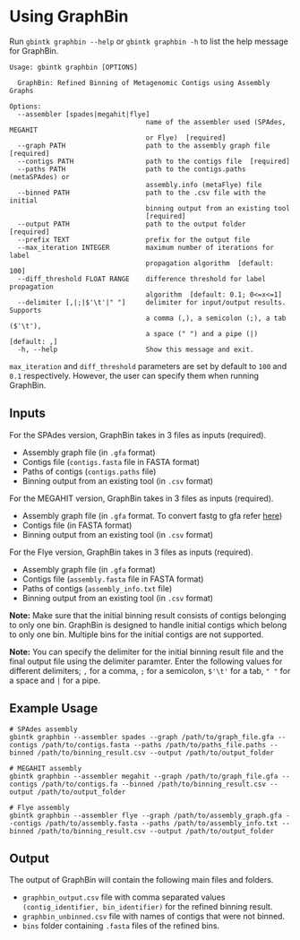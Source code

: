 # Using GraphBin

Run `gbintk graphbin --help` or `gbintk graphbin -h` to list the help message for GraphBin.

```shell
Usage: gbintk graphbin [OPTIONS]

  GraphBin: Refined Binning of Metagenomic Contigs using Assembly Graphs

Options:
  --assembler [spades|megahit|flye]
                                  name of the assembler used (SPAdes, MEGAHIT
                                  or Flye)  [required]
  --graph PATH                    path to the assembly graph file  [required]
  --contigs PATH                  path to the contigs file  [required]
  --paths PATH                    path to the contigs.paths (metaSPAdes) or
                                  assembly.info (metaFlye) file
  --binned PATH                   path to the .csv file with the initial
                                  binning output from an existing tool
                                  [required]
  --output PATH                   path to the output folder  [required]
  --prefix TEXT                   prefix for the output file
  --max_iteration INTEGER         maximum number of iterations for label
                                  propagation algorithm  [default: 100]
  --diff_threshold FLOAT RANGE    difference threshold for label propagation
                                  algorithm  [default: 0.1; 0<=x<=1]
  --delimiter [,|;|$'\t'|" "]     delimiter for input/output results. Supports
                                  a comma (,), a semicolon (;), a tab ($'\t'),
                                  a space (" ") and a pipe (|)  [default: ,]
  -h, --help                      Show this message and exit.
```

`max_iteration` and `diff_threshold` parameters are set by default to `100` and `0.1` respectively. However, the user can specify them when running GraphBin.

## Inputs

For the SPAdes version, GraphBin takes in 3 files as inputs (required).

* Assembly graph file (in `.gfa` format)
* Contigs file (`contigs.fasta` file in FASTA format)
* Paths of contigs (`contigs.paths` file)
* Binning output from an existing tool (in `.csv` format)

For the MEGAHIT version, GraphBin takes in 3 files as inputs (required).

* Assembly graph file (in `.gfa` format. To convert fastg to gfa refer [here](https://github.com/Vini2/GraphBin/blob/master/support/README.md#fastg2gfa))
* Contigs file (in FASTA format)
* Binning output from an existing tool (in `.csv` format)

For the Flye version, GraphBin takes in 3 files as inputs (required).

* Assembly graph file (in `.gfa` format)
* Contigs file (`assembly.fasta` file in FASTA format)
* Paths of contigs (`assembly_info.txt` file)
* Binning output from an existing tool (in `.csv` format)

**Note:** Make sure that the initial binning result consists of contigs belonging to only one bin. GraphBin is designed to handle initial contigs which belong to only one bin. Multiple bins for the initial contigs are not supported.

**Note:** You can specify the delimiter for the initial binning result file and the final output file using the delimiter paramter. Enter the following values for different delimiters; `,` for a comma, `;` for a semicolon, `$'\t'` for a tab, `" "` for a space and `|` for a pipe.

## Example Usage

```shell
# SPAdes assembly
gbintk graphbin --assembler spades --graph /path/to/graph_file.gfa --contigs /path/to/contigs.fasta --paths /path/to/paths_file.paths --binned /path/to/binning_result.csv --output /path/to/output_folder

# MEGAHIT assembly
gbintk graphbin --assembler megahit --graph /path/to/graph_file.gfa --contigs /path/to/contigs.fa --binned /path/to/binning_result.csv --output /path/to/output_folder

# Flye assembly
gbintk graphbin --assembler flye --graph /path/to/assembly_graph.gfa --contigs /path/to/assembly.fasta --paths /path/to/assembly_info.txt --binned /path/to/binning_result.csv --output /path/to/output_folder
```

## Output

The output of GraphBin will contain the following main files and folders.

* `graphbin_output.csv` file with comma separated values ```(contig_identifier, bin_identifier)``` for the refined binning result.
* `graphbin_unbinned.csv` file with names of contigs that were not binned.
* `bins` folder containing `.fasta` files of the refined bins.